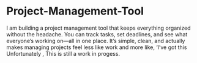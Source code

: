 # Project-Management-Tool
I am building a project management tool that keeps everything organized without the headache. 
You can track tasks, set deadlines, and see what everyone’s working on—all in one place. 
It’s simple, clean, and actually makes managing projects feel less like work and more like, ‘I’ve got this
Unfortunately , This is still a work in progess.
